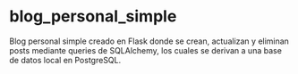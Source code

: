 # blog_personal_simple
Blog personal simple creado en Flask donde se crean, actualizan y eliminan posts mediante queries de SQLAlchemy, los cuales se derivan a una base de datos local en PostgreSQL.
